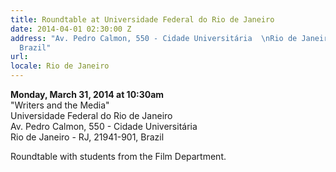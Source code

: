 ```yaml
---
title: Roundtable at Universidade Federal do Rio de Janeiro
date: 2014-04-01 02:30:00 Z
address: "Av. Pedro Calmon, 550 - Cidade Universitária  \nRio de Janeiro - RJ, 21941-901,
  Brazil"
url: 
locale: Rio de Janeiro
---
```


**Monday, March 31, 2014 at 10:30am**  
"Writers and the Media"  
Universidade Federal do Rio de Janeiro   
Av. Pedro Calmon, 550 - Cidade Universitária  
Rio de Janeiro - RJ, 21941-901, Brazil  

Roundtable with students from the Film Department.
